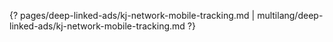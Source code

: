 {? pages/deep-linked-ads/kj-network-mobile-tracking.md | multilang/deep-linked-ads/kj-network-mobile-tracking.md ?}
